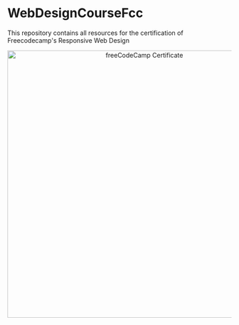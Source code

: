 # WebDesignCourseFcc
This repository contains all resources for the certification of Freecodecamp's Responsive Web Design 

<p align="center">
  <a href="https://www.freecodecamp.org/certification/Nilesh_Patel/responsive-web-design">
    <img src="https://github.com/niel-pate/WebDesignCourseFcc/issues/1#issue-2782471759" alt="freeCodeCamp Certificate" width="600px">
  </a>
</p>
